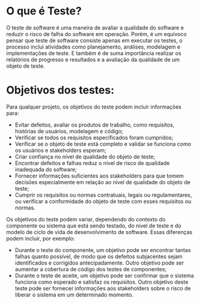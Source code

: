 # O que é Teste?

  O teste de software é uma maneira de avaliar a qualidade do software e reduzir o risco de falha do software em operação. Porém, é um equívoco pensar que teste de 
software consiste apenas em executar os testes, o processo inclui atividades como planejamento, análises, modelagem e implementações de teste. E também é de suma importância realizar os relatórios de progresso e resultados e a avaliação da qualidade de um objeto de teste.


# Objetivos dos testes:
  
 Para qualquer projeto, os objetivos do teste podem incluir informações para:

   - Evitar defeitos, avaliar os produtos de trabalho, como requisitos, histórias de usuários, modelagem e código;
   - Verificar se todos os requisitos especificados foram cumpridos;
   - Verificar se o objeto de teste está completo e validar se funciona como os usuários e stakeholders esperam;
   - Criar confiança no nível de qualidade do objeto de teste;
   - Encontrar defeitos e falhas reduz o nível de risco de qualidade inadequada do software;
   - Fornecer informações suficientes aos stakeholders para que tomem decisões especialmente em relação ao nível de qualidade do 
    objeto de teste;
   - Cumprir os requisitos ou normas contratuais, legais ou regulamentares, ou verificar a conformidade do objeto de teste com esses
    requisitos ou normas.
 
 Os objetivos do teste podem variar, dependendo do contexto do componente ou sistema que está sendo testado, do nível de teste e do modelo de ciclo de vida de desenvolvimento de software. Essas diferenças podem incluir, por exemplo:

   - Durante o teste do componente, um objetivo pode ser encontrar tantas falhas quanto possível, de modo que os defeitos subjacentes sejam identificados e corrigidos 
    antecipadamente. Outro objetivo pode ser aumentar a cobertura de código dos testes de componentes;
   - Durante o teste de aceite, um objetivo pode ser confirmar que o sistema funciona como esperado e satisfaz os requisitos. Outro objetivo deste teste pode ser             fornecer informações aos stakeholders sobre o risco de liberar o sistema em um determinado momento.
